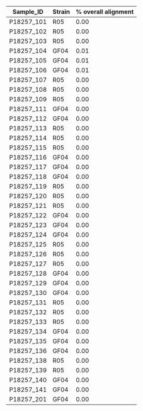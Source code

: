 | Sample_ID  | Strain | % overall alignment |
|------------|--------|---------------------|
| P18257_101 |  R05   |         0.00        |
| P18257_102 |  R05   |         0.00        |
| P18257_103 |  R05   |         0.00        |
| P18257_104 |  GF04  |         0.01        |!
| P18257_105 |  GF04  |         0.01        |!
| P18257_106 |  GF04  |         0.01        |!
| P18257_107 |  R05   |         0.00        |
| P18257_108 |  R05   |         0.00        |
| P18257_109 |  R05   |         0.00        |
| P18257_111 |  GF04  |         0.00        |
| P18257_112 |  GF04  |         0.00        |
| P18257_113 |  R05   |         0.00        |
| P18257_114 |  R05   |         0.00        |
| P18257_115 |  R05   |         0.00        |
| P18257_116 |  GF04  |         0.00        |
| P18257_117 |  GF04  |         0.00        |
| P18257_118 |  GF04  |         0.00        |
| P18257_119 |  R05   |         0.00        |
| P18257_120 |  R05   |         0.00        |
| P18257_121 |  R05   |         0.00        |
| P18257_122 |  GF04  |         0.00        |
| P18257_123 |  GF04  |         0.00        |
| P18257_124 |  GF04  |         0.00        |
| P18257_125 |  R05   |         0.00        |
| P18257_126 |  R05   |         0.00        |
| P18257_127 |  R05   |         0.00        |
| P18257_128 |  GF04  |         0.00        |
| P18257_129 |  GF04  |         0.00        |
| P18257_130 |  GF04  |         0.00        |
| P18257_131 |  R05   |         0.00        |
| P18257_132 |  R05   |         0.00        |
| P18257_133 |  R05   |         0.00        |
| P18257_134 |  GF04  |         0.00        |
| P18257_135 |  GF04  |         0.00        |
| P18257_136 |  GF04  |         0.00        |
| P18257_138 |  R05   |         0.00        |
| P18257_139 |  R05   |         0.00        |
| P18257_140 |  GF04  |         0.00        |
| P18257_141 |  GF04  |         0.00        |
| P18257_201 |  GF04  |         0.00        |
